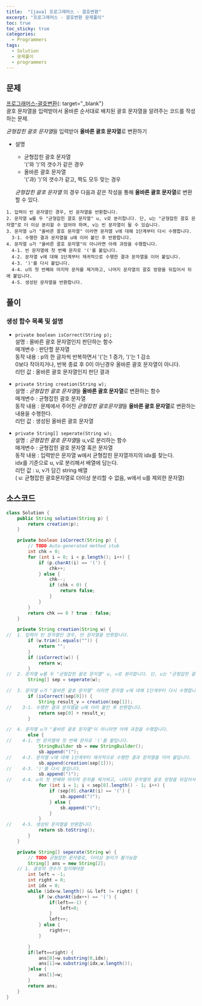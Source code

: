 ```yaml
---
title:  "[java] 프로그래머스 - 괄호변환"
excerpt: "프로그래머스 - 괄호변환 문제풀이"
toc: true
toc_sticky: true
categories:
  - Programmers
tags:
  - Solution
  - 문제풀이
  - programmers
---
```

## 문제  
[프로그래머스-괄호변환](https://programmers.co.kr/learn/courses/30/lessons/60058?language=java){: target="_blank"}  
괄호 문자열을 입력받아서 올바른 순서대로 배치된 괄호 문자열을 알려주는 코드를 작성하는 문제.  

*균형잡힌 괄호 문자열*을 입력받아 **올바른 괄호 문자열**로 변환하기

* 설명  
   + 균형잡힌 괄호 문자열  
     '('와 ')'의 갯수가 같은 경우  
   + 올바른 괄호 문자열  
    '('과) ')'의 갯수가 같고, 짝도 모두 맞는 경우

	*균형잡힌 괄호 문자열* 의 경우 다음과 같은 작성을 통해 **올바른 괄호 문자열**로 변환할 수 있다.
```
1. 입력이 빈 문자열인 경우, 빈 문자열을 반환합니다. 
2. 문자열 w를 두 "균형잡힌 괄호 문자열" u, v로 분리합니다. 단, u는 "균형잡힌 괄호 문자열"로 더 이상 분리할 수 없어야 하며, v는 빈 문자열이 될 수 있습니다. 
3. 문자열 u가 "올바른 괄호 문자열" 이라면 문자열 v에 대해 1단계부터 다시 수행합니다. 
  3-1. 수행한 결과 문자열을 u에 이어 붙인 후 반환합니다. 
4. 문자열 u가 "올바른 괄호 문자열"이 아니라면 아래 과정을 수행합니다. 
  4-1. 빈 문자열에 첫 번째 문자로 '('를 붙입니다. 
  4-2. 문자열 v에 대해 1단계부터 재귀적으로 수행한 결과 문자열을 이어 붙입니다. 
  4-3. ')'를 다시 붙입니다. 
  4-4. u의 첫 번째와 마지막 문자를 제거하고, 나머지 문자열의 괄호 방향을 뒤집어서 뒤에 붙입니다. 
  4-5. 생성된 문자열을 반환합니다.
```


## 풀이  
### 생성 함수 목록 및 설명  
* <code>private boolean isCorrect(String p);</code>  
  설명 : 올바른 괄호 문자열인지 판단하는 함수  
  매개변수 : 판단할 문자열  
  동작 내용 : p의 한 글자씩 반복하면서 '('는 1 증가, ')'는 1 감소   
    0보다 작아지거나, 반복 종료 후 0이 아닌경우 올바른 괄호 문자열이 아니다.  
  리턴 값 : 올바른 괄호 문자열인지 판단 결과  
  

* <code>private String creation(String w);</code>  
  설명 : *균형잡힌 괄호 문자열*을 **올바른 괄호 문자열**로 변환하는 함수  
  매개변수 : 균형잡힌 괄호 문자열  
  동작 내용 : 문제에서 주어진 *균형잡힌 괄호문자열*을 **올바른 괄호 문자열**로 변환하는 내용을 수행한다.  
  리턴 값 : 생성된 올바른 괄호 문자열  


* <code>private String[] seperate(String w);</code>  
  설명 : *균형잡힌 괄호 문자열*을 u,v로 분리하는 함수  
  매개변수 : 균형잡힌 괄호 문자열 혹은 문자열    
  동작 내용 : 입력받은 문자열 w에서 균형잡힌 문자열까지의 idx를 찾는다.  
     idx를 기준으로 u, v로 분리해서 배열에 담는다.  
  리턴 값 : u, v가 담긴 string 배열  
    ( u: 균형잡힌 괄호문자열로 더이상 분리할 수 없음,  w에서 u를 제외한 문자열)  



## 소스코드  

```java
class Solution {
	public String solution(String p) {
		return creation(p);
	}

	private boolean isCorrect(String p) {
		// TODO Auto-generated method stub
		int chk = 0;
		for (int i = 0; i < p.length(); i++) {
			if (p.charAt(i) == '(') {
				chk++;
			} else {
				chk--;
				if (chk < 0) {
					return false;
				}
			}
		}
		return chk == 0 ? true : false;
	}

	private String creation(String w) {
//	1. 입력이 빈 문자열인 경우, 빈 문자열을 반환합니다. 
		if (w.trim().equals("")) {
			return "";
		}
		if (isCorrect(w)) {
			return w;
		}
//	2. 문자열 w를 두 "균형잡힌 괄호 문자열" u, v로 분리합니다. 단, u는 "균형잡힌 괄호 문자열"로 더 이상 분리할 수 없어야 하며, v는 빈 문자열이 될 수 있습니다. 
		String[] sep = seperate(w);

//	3. 문자열 u가 "올바른 괄호 문자열" 이라면 문자열 v에 대해 1단계부터 다시 수행합니다. 
		if (isCorrect(sep[0])) {
			String result_v = creation(sep[1]);
//	  3-1. 수행한 결과 문자열을 u에 이어 붙인 후 반환합니다. 
			return sep[0] + result_v;
		}

//	4. 문자열 u가 "올바른 괄호 문자열"이 아니라면 아래 과정을 수행합니다. 
		else {
//	  4-1. 빈 문자열에 첫 번째 문자로 '('를 붙입니다. 
			StringBuilder sb = new StringBuilder();
			sb.append("(");
//	  4-2. 문자열 v에 대해 1단계부터 재귀적으로 수행한 결과 문자열을 이어 붙입니다. 
			sb.append(creation(sep[1]));
//	  4-3. ')'를 다시 붙입니다. 
			sb.append(")");
//	  4-4. u의 첫 번째와 마지막 문자를 제거하고, 나머지 문자열의 괄호 방향을 뒤집어서 뒤에 붙입니다. 
			for (int i = 1; i < sep[0].length() - 1; i++) {
				if (sep[0].charAt(i) == '(') {
					sb.append(")");
				} else {
					sb.append("(");
				}
			}
//	  4-5. 생성된 문자열을 반환합니다.
			return sb.toString();
		}
	}

	private String[] seperate(String w) {
		// TODO 균형잡힌 문자열로, 더이상 분리가 불가능함
		String[] ans = new String[2];
	// 1. 괄호의 갯수가 일치해야함
		int left = -1;
		int right = 0;
		int idx = 0;
		while (idx<w.length() && left != right) {
			if (w.charAt(idx++) == '(') {
				if(left==-1) {
					left=0;
				}
				left++;
			} else {
				right++;
			}

		}
		if(left==right) {
			ans[0]=w.substring(0,idx);
			ans[1]=w.substring(idx,w.length());
		}else {
			ans[1]=w;
		}
		return ans;
	}
}
```
